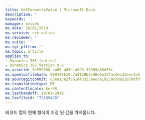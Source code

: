 ```yaml
---
title: GetFormatteValue | Microsoft Docs
description: ''
keywords: ''
manager: kvivek
ms.date: 10/01/2019
ms.service: crm-online
ms.reviewer: ''
ms.suite: ''
ms.tgt_pltfrm: ''
ms.topic: article
applies_to:
- Dynamics 365 (online)
- Dynamics 365 Version 9.x
ms.assetid: 5e559598-c465-483b-a993-33909a66d70c
ms.openlocfilehash: 989348616c7a41b9b1ed0e6a33fac0ecd3eec2a5
ms.sourcegitcommit: 63ea15e2f861d43333aacda19230cd8922d7bdfd
ms.translationtype: MT
ms.contentlocale: ko-KR
ms.lasthandoff: 10/01/2019
ms.locfileid: "72339428"
---
```

레코드 열의 현재 형식이 지정 된 값을 가져옵니다.
